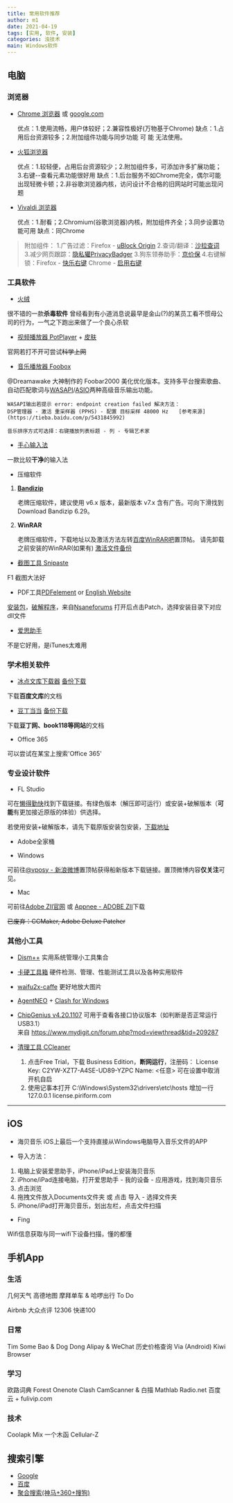 ```yaml
---
title: 常用软件推荐
author: m1
date: 2021-04-19
tags: [实用, 软件, 安装]
categories: 浊技术
main: Windows软件
---
```

## 电脑

### 浏览器

* [Chrome 浏览器](https://www.google.cn/intl/zh-CN/chrome/) 或 [google.com](https://www.google.com/intl/zh-CN/chrome/)

    优点：1.使用流畅，用户体较好；2.兼容性极好(万物基于Chrome)
    缺点：1.占用后台资源较多；2.附加组件功能与同步功能 可 能 无法使用。

* [火狐浏览器](https://www.mozilla.org/zh-CN/firefox/new/?redirect_source=firefox-com)

    优点：1.较轻便，占用后台资源较少；2.附加组件多，可添加许多扩展功能；3.右键--查看元素功能很好用
    缺点：1.后台服务不如Chrome完全，偶尔可能出现轻微卡顿；2.非谷歌浏览器内核，访问设计不合格的旧网站时可能出现问题

* [Vivaldi 浏览器](https://vivaldi.com/zh-hans/)

    优点：1.耐看；2.Chromium(谷歌浏览器)内核，附加组件齐全；3.同步设置功能可用
    缺点：同Chrome

> 附加组件： 
1.广告过滤：Firefox - [uBlock Origin](https://addons.mozilla.org/zh-CN/firefox/addon/ublock-origin/) 
2.查词/翻译：[沙拉查词](https://saladict.crimx.com/) 
3.减少网页跟踪：[隐私獾PrivacyBadger](https://privacybadger.org/)
3.狗东领券助手：[京价保](https://jjb.im/)
4.右键解锁：Firefox - [快乐右键](https://addons.mozilla.org/zh-CN/firefox/addon/%E5%BF%AB%E4%B9%90%E5%8F%B3%E9%94%AE/)  Chrome - [启用右键](https://chrome.google.com/webstore/detail/enable-right-click-for-go/ofgdcdohlhjfdhbnfkikfeakhpojhpgm)

### 工具软件

* [火绒](https://www.huorong.cn/)

很不错的一款**杀毒软件**
<span class="heimu" title="你知道的太多了">曾经看到有小道消息说最早是金山(?)的某员工看不惯母公司的行为，一气之下跑出来做了一个良心杀软</span>

* [视频播放器 PotPlayer](http://potplayer.daum.net/?lang=zh_CN) + [皮肤](modern_x_for_potplayer_update_by_illequal_d9a1sdy.zip)

官网若打不开可尝试~~科学上网~~

* [音乐播放器 Foobox](https://github.com/dream7180/foobox-cn/)

@Dreamawake 大神制作的 Foobar2000 美化优化版本。支持多平台搜索歌曲、自动匹配歌词与[WASAPI](https://baike.baidu.com/item/WASAPI/8114771?fr=aladdin)/[ASIO](https://baike.baidu.com/item/ASIO)两种高级音乐输出功能。

    WASAPI输出若提示 error: endpoint creation failed 解决方法：
    DSP管理器 - 激活 重采样器 (PPHS) - 配置 目标采样 48000 Hz　　[参考来源](https://tieba.baidu.com/p/5431845992)

    音乐排序方式可选择：右键播放列表标题 - 列 - 专辑艺术家

* [手心输入法](http://www.xinshuru.com/)

一款比较**干净**的输入法

* 压缩软件

1. **[Bandizip](http://www.bandisoft.com/bandizip/old/6/)**

    老牌压缩软件，建议使用 v6.x 版本，最新版本 v7.x 含有广告。可向下滑找到Download Bandizip 6.29。

2. **WinRAR**

    老牌压缩软件，下载地址以及激活方法左转[百度WinRAR吧](https://tieba.baidu.com/f?kw=winrar)置顶帖。
    请先卸载之前安装的WinRAR(如果有)
    [激活文件备份](rarkey.rar)

* [截图工具 Snipaste](https://zh.snipaste.com/)

F1 截图大法好

* PDF工具[PDFelement](https://pdf.wondershare.cn) or [English Website](https://pdf.wondershare.com)

[安装包](https://download.wondershare.com/cbs_down/pdfelement-pro_full5239.exe)，[破解程序](PDFelement_v7.x.x_Patch_v3.5_By_DFoX.exe)，来自[Nsaneforums](https://www.nsaneforums.com/search/?&q=PDFelement&search_and_or=and&sortby=relevancy)
打开后点击Patch，选择安装目录下对应dll文件

* [爱思助手](https://www.i4.cn/)

不是它好用，是iTunes太难用

### 学术相关软件

* [冰点文库下载器](http://www.bingdian001.com/?p=832)  [备份下载](https://dawn-shadow-a17b.cloudpool.workers.dev/CloudShare/Software/Fish-v3214-0914(%E5%86%B0%E7%82%B9%E4%B8%8B%E8%BD%BD%E5%99%A8).zip)

下载**百度文库**的文档

* [豆丁当当](https://www.52pojie.cn/thread-1185880-1-1.html)  [备份下载](https://dawn-shadow-a17b.cloudpool.workers.dev/CloudShare/Software/%E8%B1%86%E4%B8%81%E5%BD%93%E5%BD%93V2.7.zip)

下载**豆丁网、book118等网站**的文档

* Office 365

可以尝试在某宝上搜索'Office 365'

### 专业设计软件

* FL Studio

可在[懒得勤快](https://ldqk.org/1373)找到下载链接。有绿色版本（解压即可运行）或安装+破解版本（**可能**有更加接近原版的体验）供选择。

若使用安装+破解版本，请先下载原版安装包安装，[下载地址](https://www.image-line.com/fl-studio-download/)

* Adobe全家桶

- Windows

可前往[@vposy - 新浪微博](https://www.weibo.com/vposy)置顶帖获得船新版本下载链接。置顶微博内容**仅关注**可见。

- Mac

可前往[Adobe ZII官网](https://www.adobezii.com) 或 [Appnee - ADOBE ZII](https://free.appnee.com/adobe-zii/)下载

~~已废弃：CCMaker, Adobe Deluxe Patcher~~

### 其他小工具

- [Dism++](https://www.chuyu.me/zh-Hans/index.html) 实用系统管理小工具集合

- [卡硬工具箱](http://www.kbtool.cn/) 硬件检测、管理、性能测试工具以及各种实用软件

- [waifu2x-caffe](https://github.com/lltcggie/waifu2x-caffe/releases) 更好地放大图片

- [AgentNEO](https://neoladder.org/) + [Clash for Windows](https://github.com/Fndroid/clash_for_windows_pkg)

- [ChipGenius v4.20.1107](ChipGenius_v4_20_1107_fix.rar)  可用于查看各接口协议版本（如判断是否正常运行USB3.1）  
    来自 https://www.mydigit.cn/forum.php?mod=viewthread&tid=209287

- [清理工具 CCleaner](http://www.ccleaner.com/business/ccleaner-business-edition)

    1. 点击Free Trial，下载 Business Edition，**断网运行**，注册码：
        License Key: C2YW-XZT7-A4SE-UD89-YZPC
        Name: <任意>
    可在设置中取消开机自启
    2. 使用记事本打开 C:\Windows\System32\drivers\etc\hosts
    增加一行
        127.0.0.1 license.piriform.com

<!-- 
- 问题：AMD集显安装通用驱动后提示驱动程序版本不匹配
解决方法：注册表打开 HKEY_LOCAL_MACHINE\SOFTWARE\AMD\CN ，删除DriverVersion内型号字段，重启
遗留问题：性能百分比显示不正常
-->

---

## iOS
* 海贝音乐
iOS上最后一个支持直接从Windows电脑导入音乐文件的APP

* 导入方法：
1. 电脑上安装爱思助手，iPhone/iPad上安装海贝音乐
2. iPhone/iPad连接电脑，打开爱思助手 - 我的设备 - 应用游戏，找到海贝音乐
3. 点击浏览
4. 拖拽文件放入Documents文件夹 或 点击 导入 - 选择文件夹
5. iPhone/iPad打开海贝音乐，划出左栏，点击文件扫描

* Fing

Wifi信息获取与同一wifi下设备扫描，懂的都懂

## 手机App

### 生活

几何天气
高德地图
摩拜单车 & 哈啰出行
To Do

Airbnb
大众点评
12306
快递100

### 日常

Tim
Some Bao & Dog Dong
Alipay & WeChat
历史价格查询
Via (Android)
Kiwi Browser

### 学习

欧路词典
Forest
Onenote
Clash
CamScanner & 白描
Mathlab
Radio.net
百度云 + fulivip.com

### 技术

Coolapk
Mix
一个木函
Cellular-Z

## 搜索引擎

* [Google](https://www.google.com)
* [百度](https://www.baidu.com)
* [聚合搜索(神马+360+搜狗)](https://www.gobaidugle.com/search3?engine=3&keyword=%E5%8D%B0%E7%AE%B1&num=10&one=sm&two=so&three=sogou&four=so&rsv_enter=1&rsv_bp=1)






